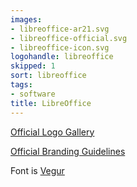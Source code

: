```yaml
---
images:
- libreoffice-ar21.svg
- libreoffice-official.svg
- libreoffice-icon.svg
logohandle: libreoffice
skipped: 1
sort: libreoffice
tags:
- software
title: LibreOffice
---
```


[Official Logo Gallery](https://wiki.documentfoundation.org/Gallery_Logos)

[Official Branding Guidelines](https://wiki.documentfoundation.org/Marketing/Branding)

Font is [Vegur](http://www.fontspace.com/arro/vegur)
